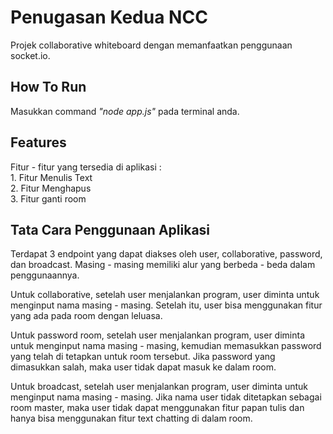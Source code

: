 # Penugasan Kedua NCC

Projek collaborative whiteboard dengan memanfaatkan penggunaan socket.io. 

## How To Run

Masukkan command *"node app.js"* pada terminal anda.

## Features

Fitur - fitur yang tersedia di aplikasi :\
    1. Fitur Menulis Text\
    2. Fitur Menghapus\
    3. Fitur ganti room

## Tata Cara Penggunaan Aplikasi

Terdapat 3 endpoint yang dapat diakses oleh user, collaborative, password, dan broadcast. Masing - masing memiliki alur yang berbeda - beda dalam penggunaannya.

Untuk collaborative, setelah user menjalankan program, user diminta untuk menginput nama masing - masing. Setelah itu, user bisa menggunakan fitur yang ada pada room dengan leluasa.

Untuk password room, setelah user menjalankan program, user diminta untuk menginput nama masing - masing, kemudian memasukkan password yang telah di tetapkan untuk room tersebut. Jika password yang dimasukkan salah, maka user tidak dapat masuk ke dalam room.

Untuk broadcast, setelah user menjalankan program, user diminta untuk menginput nama masing - masing. Jika nama user tidak ditetapkan sebagai room master, maka user tidak dapat menggunakan fitur papan tulis dan hanya bisa menggunakan fitur text chatting di dalam room.
